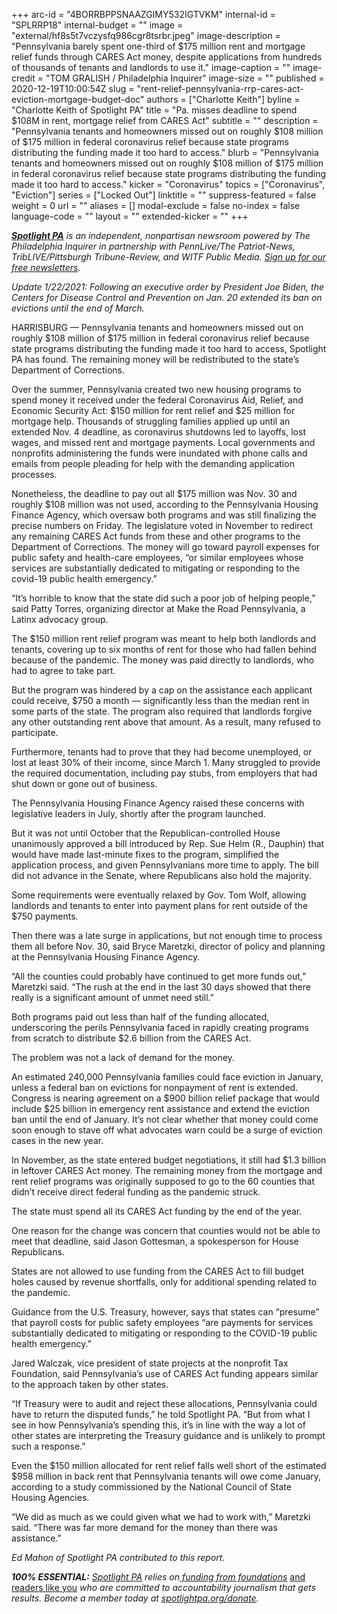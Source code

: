 +++
arc-id = "4BORRBPPSNAAZGIMY532IGTVKM"
internal-id = "SPLRRP18"
internal-budget = ""
image = "external/hf8s5t7vczysfq986cgr8tsrbr.jpeg"
image-description = "Pennsylvania barely spent one-third of $175 million rent and mortgage relief funds through CARES Act money, despite applications from hundreds of thousands of tenants and landlords to use it."
image-caption = ""
image-credit = "TOM GRALISH / Philadelphia Inquirer"
image-size = ""
published = 2020-12-19T10:00:54Z
slug = "rent-relief-pennsylvania-rrp-cares-act-eviction-mortgage-budget-doc"
authors = ["Charlotte Keith"]
byline = "Charlotte Keith of Spotlight PA"
title = "Pa. misses deadline to spend $108M in rent, mortgage relief from CARES Act"
subtitle = ""
description = "Pennsylvania tenants and homeowners missed out on roughly $108 million of $175 million in federal coronavirus relief because state programs distributing the funding made it too hard to access."
blurb = "Pennsylvania tenants and homeowners missed out on roughly $108 million of $175 million in federal coronavirus relief because state programs distributing the funding made it too hard to access."
kicker = "Coronavirus"
topics = ["Coronavirus", "Eviction"]
series = ["Locked Out"]
linktitle = ""
suppress-featured = false
weight = 0
url = ""
aliases = []
modal-exclude = false
no-index = false
language-code = ""
layout = ""
extended-kicker = ""
+++

<a href="https://www.spotlightpa.org/"><i><b>Spotlight PA</b></i></a><i> is an independent, nonpartisan newsroom powered by The Philadelphia Inquirer in partnership with PennLive/The Patriot-News, TribLIVE/Pittsburgh Tribune-Review, and WITF Public Media. </i><a href="https://www.spotlightpa.org/newsletters"><i>Sign up for our free newsletters</i></a><i>.</i>

<i>Update 1/22/2021: Following an executive order by President Joe Biden, the Centers for Disease Control and Prevention on Jan. 20 extended its ban on evictions until the end of March.</i>

HARRISBURG — Pennsylvania tenants and homeowners missed out on roughly $108 million of $175 million in federal coronavirus relief because state programs distributing the funding made it too hard to access, Spotlight PA has found. The remaining money will be redistributed to the state’s Department of Corrections.

Over the summer, Pennsylvania created two new housing programs to spend money it received under the federal Coronavirus Aid, Relief, and Economic Security Act: $150 million for rent relief and $25 million for mortgage help. Thousands of struggling families applied up until an extended Nov. 4 deadline, as coronavirus shutdowns led to layoffs, lost wages, and missed rent and mortgage payments. Local governments and nonprofits administering the funds were inundated with phone calls and emails from people pleading for help with the demanding application processes.

Nonetheless, the deadline to pay out all $175 million was Nov. 30 and roughly $108 million was not used, according to the Pennsylvania Housing Finance Agency, which oversaw both programs and was still finalizing the precise numbers on Friday. The legislature voted in November to redirect any remaining CARES Act funds from these and other programs to the Department of Corrections. The money will go toward payroll expenses for public safety and health-care employees, “or similar employees whose services are substantially dedicated to mitigating or responding to the covid-19 public health emergency.”

“It’s horrible to know that the state did such a poor job of helping people,” said Patty Torres, organizing director at Make the Road Pennsylvania, a Latinx advocacy group.

<script src="https://www.spotlightpa.org/embed.js" async></script><div data-spl-embed-version="1" data-spl-src="https://www.spotlightpa.org/embeds/newsletter/"></div>

The $150 million rent relief program was meant to help both landlords and tenants, covering up to six months of rent for those who had fallen behind because of the pandemic. The money was paid directly to landlords, who had to agree to take part.

But the program was hindered by a cap on the assistance each applicant could receive, $750 a month — significantly less than the median rent in some parts of the state. The program also required that landlords forgive any other outstanding rent above that amount. As a result, many refused to participate.

Furthermore, tenants had to prove that they had become unemployed, or lost at least 30% of their income, since March 1. Many struggled to provide the required documentation, including pay stubs, from employers that had shut down or gone out of business.

The Pennsylvania Housing Finance Agency raised these concerns with legislative leaders in July, shortly after the program launched.

But it was not until October that the Republican-controlled House unanimously approved a bill introduced by Rep. Sue Helm (R., Dauphin) that would have made last-minute fixes to the program, simplified the application process, and given Pennsylvanians more time to apply. The bill did not advance in the Senate, where Republicans also hold the majority.

Some requirements were eventually relaxed by Gov. Tom Wolf, allowing landlords and tenants to enter into payment plans for rent outside of the $750 payments.

Then there was a late surge in applications, but not enough time to process them all before Nov. 30, said Bryce Maretzki, director of policy and planning at the Pennsylvania Housing Finance Agency.

“All the counties could probably have continued to get more funds out,” Maretzki said. “The rush at the end in the last 30 days showed that there really is a significant amount of unmet need still.”

Both programs paid out less than half of the funding allocated, underscoring the perils Pennsylvania faced in rapidly creating programs from scratch to distribute $2.6 billion from the CARES Act.

<script src="https://www.spotlightpa.org/embed.js" async></script><div data-spl-embed-version="1" data-spl-src="https://www.spotlightpa.org/embeds/tips/?tip_text=Are%20you%20%3Cb%3Efacing%20eviction%20as%20a%20result%20of%20the%20coronavirus%20pandemic%3C%2Fb%3E%3F%20We%20want%20to%20hear%20from%20you."></div>

The problem was not a lack of demand for the money.

An estimated 240,000 Pennsylvania families could face eviction in January, unless a federal ban on evictions for nonpayment of rent is extended. Congress is nearing agreement on a $900 billion relief package that would include $25 billion in emergency rent assistance and extend the eviction ban until the end of January. It’s not clear whether that money could come soon enough to stave off what advocates warn could be a surge of eviction cases in the new year.

In November, as the state entered budget negotiations, it still had $1.3 billion in leftover CARES Act money. The remaining money from the mortgage and rent relief programs was originally supposed to go to the 60 counties that didn’t receive direct federal funding as the pandemic struck.

The state must spend all its CARES Act funding by the end of the year.

One reason for the change was concern that counties would not be able to meet that deadline, said Jason Gottesman, a spokesperson for House Republicans.

States are not allowed to use funding from the CARES Act to fill budget holes caused by revenue shortfalls, only for additional spending related to the pandemic.

Guidance from the U.S. Treasury, however, says that states can “presume” that payroll costs for public safety employees “are payments for services substantially dedicated to mitigating or responding to the COVID-19 public health emergency.”

Jared Walczak, vice president of state projects at the nonprofit Tax Foundation, said Pennsylvania’s use of CARES Act funding appears similar to the approach taken by other states.

“If Treasury were to audit and reject these allocations, Pennsylvania could have to return the disputed funds,” he told Spotlight PA. “But from what I see in how Pennsylvania’s spending this, it’s in line with the way a lot of other states are interpreting the Treasury guidance and is unlikely to prompt such a response.”

Even the $150 million allocated for rent relief falls well short of the estimated $958 million in back rent that Pennsylvania tenants will owe come January, according to a study commissioned by the National Council of State Housing Agencies.

“We did as much as we could given what we had to work with,” Maretzki said. “There was far more demand for the money than there was assistance.”

<i>Ed Mahon of Spotlight PA contributed to this report.</i>

<i><b>100% ESSENTIAL:</b></i><i> </i><a href="https://www.spotlightpa.org/"><i>Spotlight PA</i></a><i> relies on</i><a href="https://www.spotlightpa.org/support"><i> funding from foundations</i></a><i> </i><a href="https://www.spotlightpa.org/support">and readers like you</a><i> who are committed to accountability journalism that gets results. Become a member today at </i><a href="http://spotlightpa.fundjournalism.org/donate?campaign=701Dn000000YgovIAC"><i>spotlightpa.org/donate</i></a><i>.</i>
